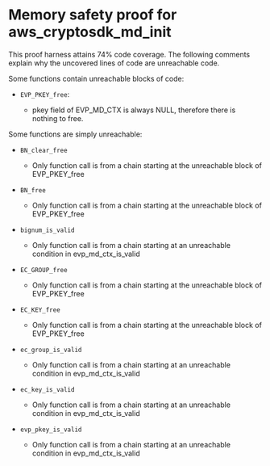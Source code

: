 # Memory safety proof for aws_cryptosdk_md_init

This proof harness attains 74% code coverage.  The following comments explain
why the uncovered lines of code are unreachable code.

Some functions contain unreachable blocks of code:

* `EVP_PKEY_free`:

    * pkey field of EVP_MD_CTX is always NULL, therefore there is nothing to free. 

Some functions are simply unreachable:

* `BN_clear_free`

    * Only function call is from a chain starting at the unreachable block of EVP_PKEY_free

* `BN_free`

    * Only function call is from a chain starting at the unreachable block of EVP_PKEY_free

* `bignum_is_valid`

    * Only function call is from a chain starting at an unreachable condition in evp_md_ctx_is_valid

* `EC_GROUP_free`

    * Only function call is from a chain starting at the unreachable block of EVP_PKEY_free

* `EC_KEY_free`

    * Only function call is from a chain starting at the unreachable block of EVP_PKEY_free

* `ec_group_is_valid`

    * Only function call is from a chain starting at an unreachable condition in evp_md_ctx_is_valid

* `ec_key_is_valid`

    * Only function call is from a chain starting at an unreachable condition in evp_md_ctx_is_valid

* `evp_pkey_is_valid`

    * Only function call is from a chain starting at an unreachable condition in evp_md_ctx_is_valid
